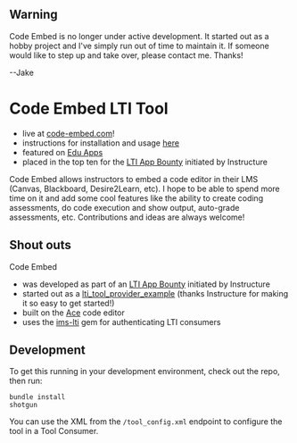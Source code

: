 ## Warning
Code Embed is no longer under active development.  It started out as a hobby project and I've simply run out of time to maintain it.  If someone would like to step up and take over, please contact me.  Thanks!

--Jake

# Code Embed LTI Tool
- live at [code-embed.com](http://www.code-embed.com)!
- instructions for installation and usage [here](http://www.code-embed.com)
- featured on [Edu Apps](https://www.edu-apps.org/index.html?tool=code_embed)
- placed in the top ten for the [LTI App Bounty](http://instructure.github.io/lti_bounty) initiated by Instructure

Code Embed allows instructors to embed a code editor in their LMS (Canvas, Blackboard, Desire2Learn, etc).  I hope to be able to spend more time on it and add some cool features like the ability to create coding assessments, do code execution and show output, auto-grade assessments, etc.  Contributions and ideas are always welcome!

## Shout outs
Code Embed
- was developed as part of an [LTI App Bounty](http://instructure.github.io/lti_bounty) initiated by Instructure
- started out as a [lti_tool_provider_example](https://github.com/instructure/lti_tool_provider_example) (thanks Instructure for making it so easy to get started!)
- built on the [Ace](https://github.com/ajaxorg/ace) code editor
- uses the [ims-lti](https://github.com/instructure/ims-lti) gem for authenticating LTI consumers

## Development
To get this running in your development environment, check out the repo, then run:

    bundle install
    shotgun

You can use the XML from the `/tool_config.xml` endpoint to configure the tool in a Tool Consumer.
